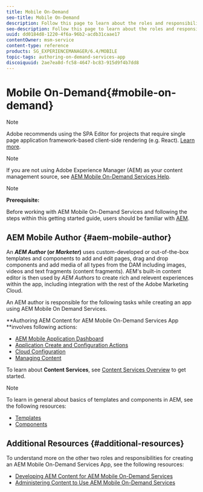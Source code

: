 ```yaml
---
title: Mobile On-Demand
seo-title: Mobile On-Demand
description: Follow this page to learn about the roles and responsibilities for AEM mobile On-Demand services author.
seo-description: Follow this page to learn about the roles and responsibilities for AEM mobile On-Demand services author.
uuid: dd0184d8-1220-4f6a-96b2-acdb31caae17
contentOwner: msm-service
content-type: reference
products: SG_EXPERIENCEMANAGER/6.4/MOBILE
topic-tags: authoring-on-demand-services-app
discoiquuid: 2ae7ea8d-fc58-4647-bc83-915d9f4b7dd8
---
```


# Mobile On-Demand{#mobile-on-demand}

>[!NOTE]
>
>Adobe recommends using the SPA Editor for projects that require single page application framework-based client-side rendering (e.g. React). [Learn more](/help/sites/developing/using/spa-overview.md).

>[!NOTE]
>
>If you are not using Adobe Experience Manager (AEM) as your content management source, see [AEM Mobile On-Demand Services Help](https://helpx.adobe.com/digital-publishing-solution/topics.html).

>[!NOTE]
>
>**Prerequisite:**
>
>Before working with AEM Mobile On-Demand Services and following the steps within this getting started guide, users should be familiar with [AEM](/help/sites/deploying/using/deploy.md).

## AEM Mobile Author {#aem-mobile-author}

An ***AEM Author* (or *Marketer*)** uses custom-developed or out-of-the-box templates and components to add and edit pages, drag and drop components and add media of all types from the DAM including images, videos and text fragments (content fragments). AEM's built-in content editor is then used by *AEM Authors* to create rich and relevent experiences within the app, including integration with the rest of the Adobe Marketing Cloud.

An AEM author is responsible for the following tasks while creating an app using AEM Mobile On Demand Services.

**Authoring AEM Content for AEM Mobile On-Demand Services App **involves following actions:

* [AEM Mobile Application Dashboard](/help/mobile/mobile-apps-ondemand-application-dashboard.md)
* [Application Create and Configuration Actions](/help/mobile/mobile-apps-ondemand-application-create-configure-action.md)
* [Cloud Configuration](/help/mobile/mobile-on-demand-associating-an-On-Demand-app-to-cloud-configuration.md)
* [Managing Content](/help/mobile/mobile-apps-ondemand-manage-content-ondemand.md)

To learn about **Content Services**, see [Content Services Overview](/mobile/using/content-as-a-service.md) to get started.

>[!NOTE]
>
>To learn in general about basics of templates and components in AEM, see the following resources:
>
>* [Templates](/help/sites/developing/using/templates.md)
>* [Components](/help/sites/developing/using/components.md)
>

## Additional Resources {#additional-resources}

To understand more on the other two roles and responsibilities for creating an AEM Mobile On-Demand Services App, see the following resources:

* [Developing AEM Content for AEM Mobile On-Demand Services](/help/mobile/aem-mobile-on-demand.md)
* [Administering Content to Use AEM Mobile On-Demand Services](/help/mobile/aem-mobile.md)

